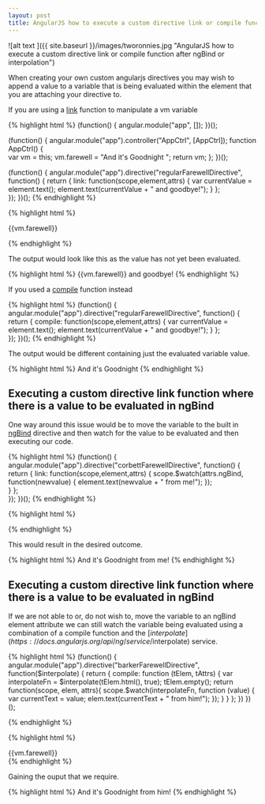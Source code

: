 ```yaml
---
layout: post
title: AngularJS how to execute a custom directive link or compile function after ngBind or interpolation
---
```


![alt text ]({{ site.baseurl }}/images/tworonnies.jpg "AngularJS how to execute a custom directive link or compile function after ngBind or interpolation")

When creating your own custom angularjs directives you may wish to append a value to a variable that is being evaluated within the 
element that you are attaching your directive to. 

If you are using a [link](https://docs.angularjs.org/guide/directive) function to manipulate a vm variable

{% highlight html %}
(function() {
  angular.module("app", []); 
})();

(function() {
  angular.module("app").controller("AppCtrl", [AppCtrl]);
    function AppCtrl() {  
      var vm = this; 
      vm.farewell = "And it's Goodnight ";
      return vm;
    }; 
})();

(function() {
  angular.module("app").directive("regularFarewellDirective", function() {
    return {
      link: function(scope,element,attrs) {
          var currentValue = element.text();
          element.text(currentValue + " and goodbye!");
      }
     };  
  });
})();
{% endhighlight %}


{% highlight html %}
<body ng-app="app">
  <div ng-controller="AppCtrl as vm">
    <span regular-farewell-directive>{{vm.farewell}}</span>
  </div>
</body>

{% endhighlight %}


The output would look like this as the value has not yet been evaluated.

{% highlight html %}
{{vm.farewell}} and goodbye! 
{% endhighlight %}

If you used a [compile](https://docs.angularjs.org/api/ng/service/$compile) function instead

{% highlight html %}
(function() {
  angular.module("app").directive("regularFarewellDirective", function() {
    return {
      compile: function(scope,element,attrs) {
          var currentValue = element.text();
          element.text(currentValue + " and goodbye!");
      }
     };  
  });
})();
{% endhighlight %}

The output would be different containing just the evaluated variable value.

{% highlight html %}
And it's Goodnight 
{% endhighlight %}




## Executing a custom directive link function where there is a value to be evaluated in ngBind

One way around this issue would be to move the variable to the built in [ngBind](https://docs.angularjs.org/api/ng/directive/ngBind) directive and then watch for the value
to be evaluated and then executing our code.


{% highlight html %}
(function() {
  angular.module("app").directive("corbettFarewellDirective", function() {
    return {
      link: function(scope,element,attrs) {
        scope.$watch(attrs.ngBind, function(newvalue) {
          element.text(newvalue + " from me!");
        });           
      }
     };  
  });
})();
{% endhighlight %}


{% highlight html %}
<body ng-app="app"> 
  <div ng-controller="AppCtrl as vm">
    <span corbett-farewell-directive ng-bind="vm.farewell"></span>
  </div>  
</body>
{% endhighlight %}

This would result in the desired outcome.


{% highlight html %}
And it's Goodnight from me! 
{% endhighlight %}


## Executing a custom directive link function where there is a value to be evaluated in ngBind

If we are not able to or, do not wish to, move the variable to an ngBind element attribute we can still watch the 
variable being evaluated using a combination of a compile function and the [$interpolate](https://docs.angularjs.org/api/ng/service/$interpolate) service.

{% highlight html %}
(function() {
  angular.module("app").directive("barkerFarewellDirective",   function($interpolate) {
      return {
        compile: function (tElem, tAttrs) {
          var interpolateFn = $interpolate(tElem.html(), true);
          tElem.empty();
          return function(scope, elem, attrs){
            scope.$watch(interpolateFn, function (value) {
              var currentText = value;
              elem.text(currentText + " from him!");
            });
          }
        }
      };
   }) 
})();

{% endhighlight %}


{% highlight html %}
<body ng-app="app"> 
  <div ng-controller="AppCtrl as vm">
    <span barker-farewell-directive>{{vm.farewell}}</span>
  </div>  
</body>
{% endhighlight %}

Gaining the ouput that we require.

{% highlight html %}
And it's Goodnight from him!
{% endhighlight %}
